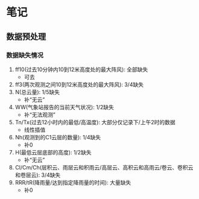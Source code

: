 # 笔记

## 数据预处理

### 数据缺失情况

1. ff10(过去10分钟内10到12米高度处的最大阵风): 全部缺失
   - 可去
2. ff3(两次观测之间10到12米高度处的最大阵风): 3/4缺失
3. N(总云量): 1/5缺失
   - 补“无云”
4. WW(气象站报告的当前天气状况): 1/2缺失
   - 补“无法观测”
5. Tn/Tx(过去12小时内的最低/高温度): 大部分仅记录下/上午2时的数据
   - 线性插值
6. Nh(观测到的C1云层的数量): 1/4缺失
    - 补0
7. H(最低云层底部的高度): 1/2缺失
   - 补“无云”
8. Cl/Cm/Ch(层积云、雨层云和积雨云/高层云、高积云和高雨云/卷云、卷积云和卷层云): 3/4缺失
9. RRR/tR(降雨量/达到指定降雨量的时间): 大量缺失
    - 补0
